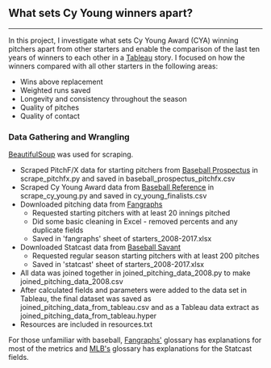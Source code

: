## What sets Cy Young winners apart?
***


In this project, I investigate what sets Cy Young Award (CYA) winning pitchers apart from other starters and enable the comparison of the last ten years of winners to each other in a [Tableau](https://public.tableau.com/profile/jaclyn4031#!/vizhome/cy_young_pitchers_analysis_v2/CYYoungWinners) story.  I focused on how the winners compared with all other starters in the following areas:
  * Wins above replacement
  * Weighted runs saved
  * Longevity and consistency throughout the season
  * Quality of pitches
  * Quality of contact

### Data Gathering and Wrangling
[BeautifulSoup](https://www.crummy.com/software/BeautifulSoup/bs4/doc/) was used for scraping.

*  Scraped PitchF/X data for starting pitchers from [Baseball Prospectus](https://legacy.baseballprospectus.com/pitchfx/leaderboards/) in scrape_pitchfx.py and saved in baseball_prospectus_pitchfx.csv
*  Scraped Cy Young Award data from [Baseball Reference](http://www.baseball-reference.com/awards) in scrape_cy_young.py and saved in cy_young_finalists.csv
* Downloaded pitching data from [Fangraphs](https://www.fangraphs.com/leaders.aspx?pos=all&stats=pit&lg=all&qual=10&type=8&season=2017&month=0&season1=2017&ind=0&team=0&rost=0&age=0&filter=&players=0)
  - Requested starting pitchers with at least 20 innings pitched
  - Did some basic cleaning in Excel - removed percents and any duplicate fields
  - Saved in 'fangraphs' sheet of starters_2008-2017.xlsx
* Downloaded Statcast data from [Baseball Savant](https://baseballsavant.mlb.com/statcast_search/)
  - Requested regular season starting pitchers with at least 200 pitches
  - Saved in 'statcast' sheet of starters_2008-2017.xlsx
* All data was joined together in joined_pitching_data_2008.py to make joined_pitching_data_2008.csv
* After calculated fields and parameters were added to the data set in Tableau, the final dataset was saved as joined_pitching_data_from_tableau.csv and as a Tableau data extract as joined_pitching_data_from_tableau.hyper
* Resources are included in resources.txt




For those unfamiliar with baseball, [Fangraphs'](https://www.fangraphs.com/library/pitching/complete-list-pitching/) glossary has explanations for most of the metrics and [MLB's](http://m.mlb.com/glossary/statcast/expected-woba) glossary has explanations for the Statcast fields.
